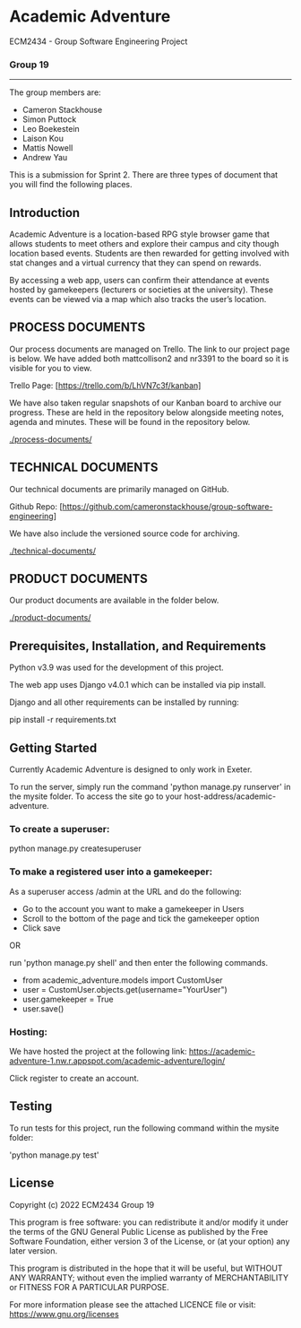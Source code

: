 # Academic Adventure

ECM2434 - Group Software Engineering Project

### Group 19
___

The group members are:

- Cameron Stackhouse
- Simon Puttock
- Leo Boekestein
- Laison Kou
- Mattis Nowell
- Andrew Yau

This is a submission for Sprint 2. 
There are three types of document that you will find the following places.

## Introduction

Academic Adventure is a location-based RPG style browser game that allows students to meet 
others and explore their campus and city though location based events. Students are then 
rewarded for getting involved with stat changes and a virtual currency that they can spend 
on rewards.

By accessing a web app, users can confirm their attendance at events hosted by gamekeepers 
(lecturers or societies at the university). These events can be viewed via a map which also 
tracks the user’s location.

## PROCESS DOCUMENTS
Our process documents are managed on Trello. The link to our project page is below. 
We have added both mattcollison2 and nr3391 to the board so it is visible for you to view.

Trello Page: [https://trello.com/b/LhVN7c3f/kanban]

We have also taken regular snapshots of our Kanban board to archive our progress. 
These are held in the repository below alongside meeting notes, agenda and minutes. 
These will be found in the repository below.

[./process-documents/](./process-documents/)

## TECHNICAL DOCUMENTS
Our technical documents are primarily managed on GitHub.

Github Repo: [https://github.com/cameronstackhouse/group-software-engineering]

We have also include the versioned source code for archiving.

[./technical-documents/](./technical-documents/)

## PRODUCT DOCUMENTS

Our product documents are available in the folder below.

[./product-documents/](./product-documents/)

## Prerequisites, Installation, and Requirements

Python v3.9 was used for the development of this project.

The web app uses Django v4.0.1 which can be installed via pip install.

Django and all other requirements can be installed by running: 

pip install -r requirements.txt

## Getting Started

Currently Academic Adventure is designed to only work in Exeter. 

To run the server, simply run the command 'python manage.py runserver' in the mysite folder.
To access the site go to your host-address/academic-adventure. 

### To create a superuser:

python manage.py createsuperuser

### To make a registered user into a gamekeeper:

As a superuser access /admin at the URL and do the following:
- Go to the account you want to make a gamekeeper in Users
- Scroll to the bottom of the page and tick the gamekeeper option
- Click save

OR

run 'python manage.py shell' and then enter the following commands.

- from academic_adventure.models import CustomUser
- user = CustomUser.objects.get(username="YourUser")
- user.gamekeeper = True
- user.save()

### Hosting:

We have hosted the project at the following link:
https://academic-adventure-1.nw.r.appspot.com/academic-adventure/login/

Click register to create an account.

## Testing

To run tests for this project, run the following command within the mysite folder:

'python manage.py test'

## License

Copyright (c) 2022 ECM2434 Group 19

This program is free software: you can redistribute it and/or modify it under the terms of 
the GNU General Public License as published by the Free Software Foundation, either version 
3 of the License, or (at your option) any later version.

This program is distributed in the hope that it will be useful, but WITHOUT ANY WARRANTY; 
without even the implied warranty of MERCHANTABILITY or FITNESS FOR A PARTICULAR PURPOSE.

For more information please see the attached LICENCE file or visit: https://www.gnu.org/licenses
